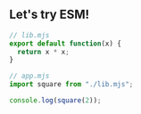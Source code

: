 ## Let's try ESM!

```javascript
// lib.mjs
export default function(x) {
  return x * x;
}
```

```javascript
// app.mjs
import square from "./lib.mjs";

console.log(square(2));
```
